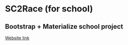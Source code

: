 # SC2Race (for school)

## Bootstrap + Materialize school project

[Website link](https://nanibyte.github.io/sc2race/)
